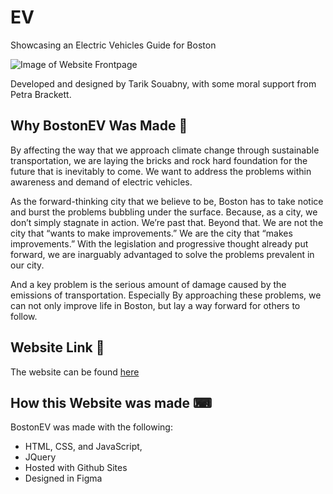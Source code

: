 # EV
Showcasing an Electric Vehicles Guide for Boston

![Image of Website Frontpage](https://user-images.githubusercontent.com/75922626/173707429-5c3cd2d0-a651-4e5a-8c54-2188bd0ca3b2.png)

Developed and designed by Tarik Souabny, with some moral support from Petra Brackett.

## Why BostonEV Was Made 🚗
By affecting the way that we approach climate change through sustainable transportation, we are laying the bricks and rock hard foundation for the future that is inevitably to come. We want to address the problems within awareness and demand of electric vehicles. 

As the forward-thinking city that we believe to be, Boston has to take notice and burst the problems bubbling under the surface. Because, as a city, we don’t simply stagnate in action. We’re past that. Beyond that. We are not the city that “wants to make improvements.” We are the city that “makes improvements.” With the legislation and progressive thought already put forward, we are inarguably advantaged to solve the problems prevalent in our city.

And a key problem is the serious amount of damage caused by the emissions of transportation. Especially By approaching these problems, we can not only improve life in Boston, but lay a way forward for others to follow.

## Website Link 🔗
The website can be found [here](https://tariksouabny.github.io/EV/src/index.html)

## How this Website was made ⌨
BostonEV was made with the following:

- HTML, CSS, and JavaScript,
- JQuery
- Hosted with Github Sites
- Designed in Figma
